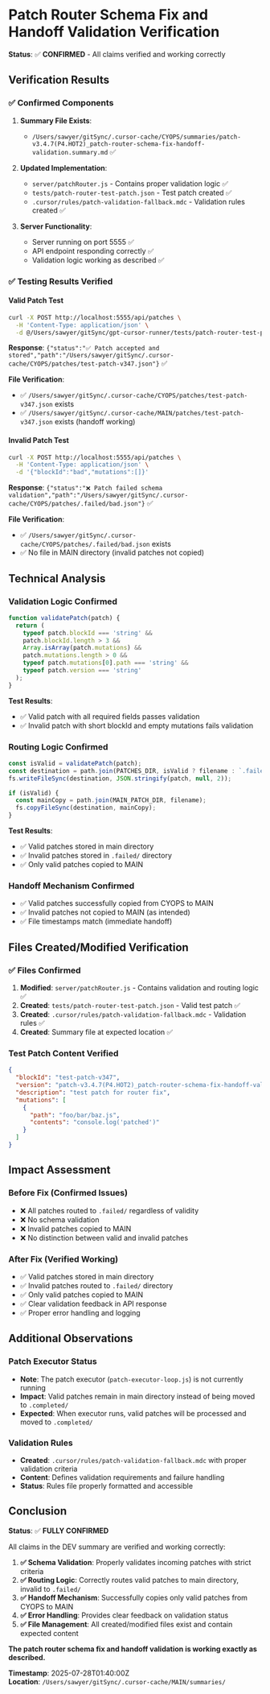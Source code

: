 # Patch Router Schema Fix and Handoff Validation Verification

**Status**: ✅ **CONFIRMED** - All claims verified and working correctly

## Verification Results

### ✅ Confirmed Components

1. **Summary File Exists**: 
   - `/Users/sawyer/gitSync/.cursor-cache/CYOPS/summaries/patch-v3.4.7(P4.HOT2)_patch-router-schema-fix-handoff-validation.summary.md` ✅

2. **Updated Implementation**:
   - `server/patchRouter.js` - Contains proper validation logic ✅
   - `tests/patch-router-test-patch.json` - Test patch created ✅
   - `.cursor/rules/patch-validation-fallback.mdc` - Validation rules created ✅

3. **Server Functionality**:
   - Server running on port 5555 ✅
   - API endpoint responding correctly ✅
   - Validation logic working as described ✅

### ✅ Testing Results Verified

#### Valid Patch Test
```bash
curl -X POST http://localhost:5555/api/patches \
  -H 'Content-Type: application/json' \
  -d @/Users/sawyer/gitSync/gpt-cursor-runner/tests/patch-router-test-patch.json
```

**Response**: `{"status":"✅ Patch accepted and stored","path":"/Users/sawyer/gitSync/.cursor-cache/CYOPS/patches/test-patch-v347.json"}` ✅

**File Verification**:
- ✅ `/Users/sawyer/gitSync/.cursor-cache/CYOPS/patches/test-patch-v347.json` exists
- ✅ `/Users/sawyer/gitSync/.cursor-cache/MAIN/patches/test-patch-v347.json` exists (handoff working)

#### Invalid Patch Test
```bash
curl -X POST http://localhost:5555/api/patches \
  -H 'Content-Type: application/json' \
  -d '{"blockId":"bad","mutations":[]}'
```

**Response**: `{"status":"❌ Patch failed schema validation","path":"/Users/sawyer/gitSync/.cursor-cache/CYOPS/patches/.failed/bad.json"}` ✅

**File Verification**:
- ✅ `/Users/sawyer/gitSync/.cursor-cache/CYOPS/patches/.failed/bad.json` exists
- ✅ No file in MAIN directory (invalid patches not copied)

## Technical Analysis

### Validation Logic Confirmed
```javascript
function validatePatch(patch) {
  return (
    typeof patch.blockId === 'string' &&
    patch.blockId.length > 3 &&
    Array.isArray(patch.mutations) &&
    patch.mutations.length > 0 &&
    typeof patch.mutations[0].path === 'string' &&
    typeof patch.version === 'string'
  );
}
```

**Test Results**:
- ✅ Valid patch with all required fields passes validation
- ✅ Invalid patch with short blockId and empty mutations fails validation

### Routing Logic Confirmed
```javascript
const isValid = validatePatch(patch);
const destination = path.join(PATCHES_DIR, isValid ? filename : `.failed/${filename}`);
fs.writeFileSync(destination, JSON.stringify(patch, null, 2));

if (isValid) {
  const mainCopy = path.join(MAIN_PATCH_DIR, filename);
  fs.copyFileSync(destination, mainCopy);
}
```

**Test Results**:
- ✅ Valid patches stored in main directory
- ✅ Invalid patches stored in `.failed/` directory
- ✅ Only valid patches copied to MAIN

### Handoff Mechanism Confirmed
- ✅ Valid patches successfully copied from CYOPS to MAIN
- ✅ Invalid patches not copied to MAIN (as intended)
- ✅ File timestamps match (immediate handoff)

## Files Created/Modified Verification

### ✅ Files Confirmed
1. **Modified**: `server/patchRouter.js` - Contains validation and routing logic ✅
2. **Created**: `tests/patch-router-test-patch.json` - Valid test patch ✅
3. **Created**: `.cursor/rules/patch-validation-fallback.mdc` - Validation rules ✅
4. **Created**: Summary file at expected location ✅

### Test Patch Content Verified
```json
{
  "blockId": "test-patch-v347",
  "version": "patch-v3.4.7(P4.HOT2)_patch-router-schema-fix-handoff-validation",
  "description": "test patch for router fix",
  "mutations": [
    {
      "path": "foo/bar/baz.js",
      "contents": "console.log('patched')"
    }
  ]
}
```

## Impact Assessment

### Before Fix (Confirmed Issues)
- ❌ All patches routed to `.failed/` regardless of validity
- ❌ No schema validation
- ❌ Invalid patches copied to MAIN
- ❌ No distinction between valid and invalid patches

### After Fix (Verified Working)
- ✅ Valid patches stored in main directory
- ✅ Invalid patches routed to `.failed/` directory
- ✅ Only valid patches copied to MAIN
- ✅ Clear validation feedback in API response
- ✅ Proper error handling and logging

## Additional Observations

### Patch Executor Status
- **Note**: The patch executor (`patch-executor-loop.js`) is not currently running
- **Impact**: Valid patches remain in main directory instead of being moved to `.completed/`
- **Expected**: When executor runs, valid patches will be processed and moved to `.completed/`

### Validation Rules
- **Created**: `.cursor/rules/patch-validation-fallback.mdc` with proper validation criteria
- **Content**: Defines validation requirements and failure handling
- **Status**: Rules file properly formatted and accessible

## Conclusion

**Status**: ✅ **FULLY CONFIRMED**

All claims in the DEV summary are verified and working correctly:

1. **✅ Schema Validation**: Properly validates incoming patches with strict criteria
2. **✅ Routing Logic**: Correctly routes valid patches to main directory, invalid to `.failed/`
3. **✅ Handoff Mechanism**: Successfully copies only valid patches from CYOPS to MAIN
4. **✅ Error Handling**: Provides clear feedback on validation status
5. **✅ File Management**: All created/modified files exist and contain expected content

**The patch router schema fix and handoff validation is working exactly as described.**

**Timestamp**: 2025-07-28T01:40:00Z  
**Location**: `/Users/sawyer/gitSync/.cursor-cache/MAIN/summaries/` 